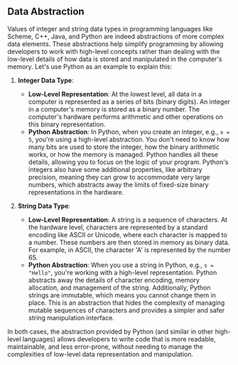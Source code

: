 ## Data Abstraction

Values of integer and string data types in programming languages like Scheme, C++, Java, and Python are indeed abstractions of more complex data elements. These abstractions help simplify programming by allowing developers to work with high-level concepts rather than dealing with the low-level details of how data is stored and manipulated in the computer's memory. Let's use Python as an example to explain this:

1. **Integer Data Type**:
   - **Low-Level Representation**: At the lowest level, all data in a computer is represented as a series of bits (binary digits). An integer in a computer's memory is stored as a binary number. The computer's hardware performs arithmetic and other operations on this binary representation.
   - **Python Abstraction**: In Python, when you create an integer, e.g., `x = 5`, you're using a high-level abstraction. You don't need to know how many bits are used to store the integer, how the binary arithmetic works, or how the memory is managed. Python handles all these details, allowing you to focus on the logic of your program. Python's integers also have some additional properties, like arbitrary precision, meaning they can grow to accommodate very large numbers, which abstracts away the limits of fixed-size binary representations in the hardware.

2. **String Data Type**:
   - **Low-Level Representation**: A string is a sequence of characters. At the hardware level, characters are represented by a standard encoding like ASCII or Unicode, where each character is mapped to a number. These numbers are then stored in memory as binary data. For example, in ASCII, the character 'A' is represented by the number 65.
   - **Python Abstraction**: When you use a string in Python, e.g., `s = "Hello"`, you're working with a high-level representation. Python abstracts away the details of character encoding, memory allocation, and management of the string. Additionally, Python strings are immutable, which means you cannot change them in place. This is an abstraction that hides the complexity of managing mutable sequences of characters and provides a simpler and safer string manipulation interface.

In both cases, the abstraction provided by Python (and similar in other high-level languages) allows developers to write code that is more readable, maintainable, and less error-prone, without needing to manage the complexities of low-level data representation and manipulation.
